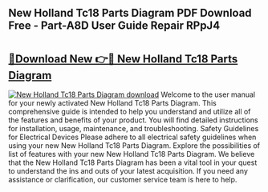 ## New Holland Tc18 Parts Diagram PDF Download Free - Part-A8D User Guide Repair RPpJ4

# <h2><a href="http://dfsvrp8.blite.top/?on=New+Holland+Tc18+Parts+Diagram">🔗Download New 👉🔴 New Holland Tc18 Parts Diagram</a></h2>

[![New Holland Tc18 Parts Diagram download](https://i.imgur.com/lujVjoI.png)](http://dfsvrp8.blite.top/?on=New+Holland+Tc18+Parts+Diagram)
Welcome to the user manual for your newly activated New Holland Tc18 Parts Diagram. This comprehensive guide is intended to help you understand and utilize all of the features and benefits of your product. You will find detailed instructions for installation, usage, maintenance, and troubleshooting. Safety Guidelines for Electrical Devices Please adhere to all electrical safety guidelines when using your new New Holland Tc18 Parts Diagram. Explore the possibilities of list of features with your new New Holland Tc18 Parts Diagram. We believe that the New Holland Tc18 Parts Diagram has been a vital tool in your quest to understand the ins and outs of your latest acquisition. If you need any assistance or clarification, our customer service team is here to help.

